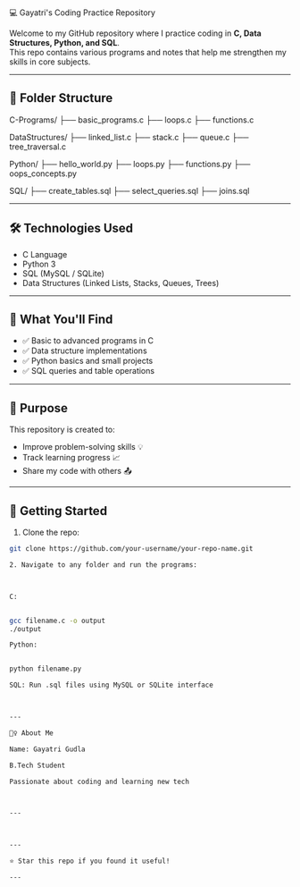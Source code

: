 
💻 Gayatri's Coding Practice Repository

Welcome to my GitHub repository where I practice coding in **C, Data Structures, Python, and SQL**.  
This repo contains various programs and notes that help me strengthen my skills in core subjects.

---

## 📂 Folder Structure

C-Programs/ ├── basic_programs.c ├── loops.c ├── functions.c

DataStructures/ ├── linked_list.c ├── stack.c ├── queue.c ├── tree_traversal.c

Python/ ├── hello_world.py ├── loops.py ├── functions.py ├── oops_concepts.py

SQL/ ├── create_tables.sql ├── select_queries.sql ├── joins.sql

---

## 🛠️ Technologies Used

- C Language
- Python 3
- SQL (MySQL / SQLite)
- Data Structures (Linked Lists, Stacks, Queues, Trees)

---

## 📌 What You'll Find

- ✅ Basic to advanced programs in C
- ✅ Data structure implementations
- ✅ Python basics and small projects
- ✅ SQL queries and table operations

---

## 🎯 Purpose

This repository is created to:

- Improve problem-solving skills 💡  
- Track learning progress 📈  
- Share my code with others 📤  

---

## 🚀 Getting Started

1. Clone the repo:
```bash
git clone https://github.com/your-username/your-repo-name.git

2. Navigate to any folder and run the programs:



C:


gcc filename.c -o output
./output

Python:


python filename.py

SQL: Run .sql files using MySQL or SQLite interface



---

🙋‍♀️ About Me

Name: Gayatri Gudla

B.Tech Student

Passionate about coding and learning new tech



---



---

⭐ Star this repo if you found it useful!

---



